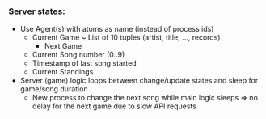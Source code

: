 ### Server states:

- Use Agent(s) with atoms as name (instead of process ids)
  - Current Game ~ List of 10 tuples (artist, title, …, records)
    - Next Game
  - Current Song number (0..9)
  - Timestamp of last song started
  - Current Standings
- Server (game) logic loops between change/update states and sleep for game/song duration
  - New process to change the next song while main logic sleeps => no delay for the next game due to slow API requests